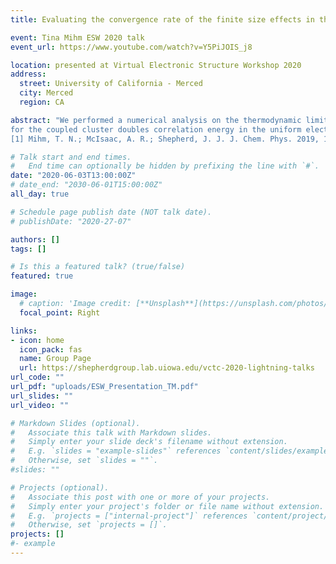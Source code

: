 ```yaml
---
title: Evaluating the convergence rate of the finite size effects in the thermodynamic limit of connectivity-twist-averaged coupled cluster calculations in the uniform electron gas

event: Tina Mihm ESW 2020 talk
event_url: https://www.youtube.com/watch?v=Y5PiJOIS_j8

location: presented at Virtual Electronic Structure Workshop 2020
address:
  street: University of California - Merced
  city: Merced
  region: CA

abstract: "We performed a numerical analysis on the thermodynamic limit (TDL) extrapolation power laws
for the coupled cluster doubles correlation energy in the uniform electron gas using a new costreducing twist averaging method we recently developed.[1] The thermodynamic limit energies were found for a range of densities. The high-density limit, where exact TDL values are known, was then used to determine the convergence rate which showed a different convergence than the accepted 1/N rate \n
[1] Mihm, T. N.; McIsaac, A. R.; Shepherd, J. J. J. Chem. Phys. 2019, 150 (19), 191101."

# Talk start and end times.
#   End time can optionally be hidden by prefixing the line with `#`.
date: "2020-06-03T13:00:00Z"
# date_end: "2030-06-01T15:00:00Z"
all_day: true

# Schedule page publish date (NOT talk date).
# publishDate: "2020-27-07"

authors: []
tags: []

# Is this a featured talk? (true/false)
featured: true

image:
  # caption: 'Image credit: [**Unsplash**](https://unsplash.com/photos/bzdhc5b3Bxs)'
  focal_point: Right

links:
- icon: home
  icon_pack: fas
  name: Group Page
  url: https://shepherdgroup.lab.uiowa.edu/vctc-2020-lightning-talks
url_code: ""
url_pdf: "uploads/ESW_Presentation_TM.pdf"
url_slides: ""
url_video: ""

# Markdown Slides (optional).
#   Associate this talk with Markdown slides.
#   Simply enter your slide deck's filename without extension.
#   E.g. `slides = "example-slides"` references `content/slides/example-slides.md`.
#   Otherwise, set `slides = ""`.
#slides: ""

# Projects (optional).
#   Associate this post with one or more of your projects.
#   Simply enter your project's folder or file name without extension.
#   E.g. `projects = ["internal-project"]` references `content/project/deep-learning/index.md`.
#   Otherwise, set `projects = []`.
projects: [] 
#- example
---
```

